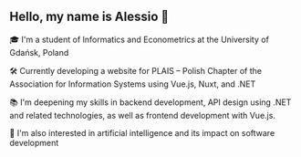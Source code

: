 ## Hello, my name is Alessio 👋

🎓 I'm a student of Informatics and Econometrics at the University of Gdańsk, Poland

🛠️ Currently developing a website for PLAIS – Polish Chapter of the Association for Information Systems using Vue.js, Nuxt, and .NET

📚 I'm deepening my skills in backend development, API design using .NET and related technologies, as well as frontend development with Vue.js.

🤖 I'm also interested in artificial intelligence and its impact on software development
